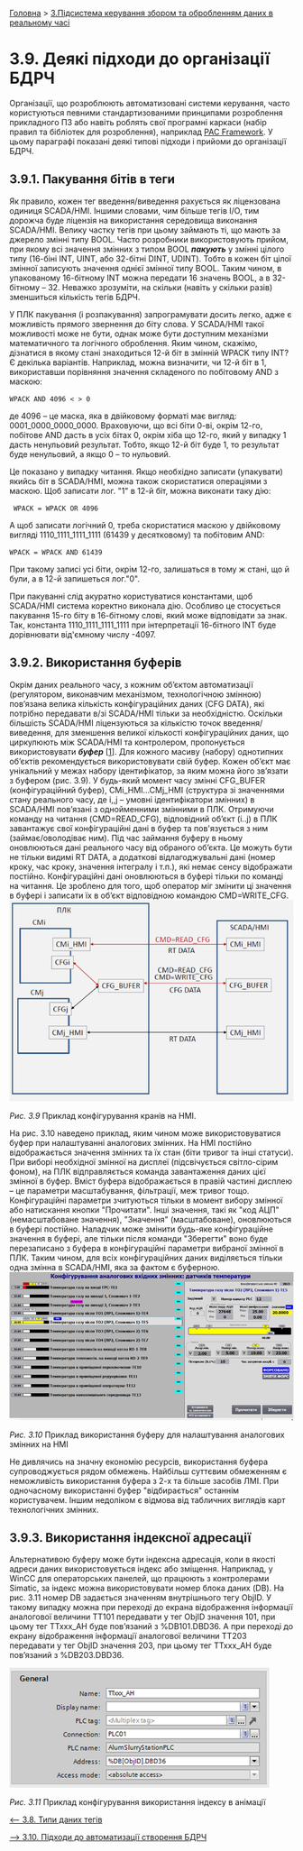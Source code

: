 [Головна](README.md) > [3.Підсистема керування збором та обробленням даних в реальному часі](3.md)

# 3.9. Деякі підходи до організації БДРЧ

Організації, що розроблюють автоматизовані системи керування, часто користуються певними стандартизованими принципами розроблення прикладного ПЗ або навіть роблять свої програмні каркаси (набір правил та бібліотек для розроблення), наприклад [PAC Framework](https://github.com/pupenasan/PACFramework). У цьому параграфі показані деякі типові підходи і прийоми до організації БДРЧ.   

## 3.9.1. Пакування бітів в теги

Як правило, кожен тег введення/виведення рахується як ліцензована одиниця SCADA/HMI. Іншими словами, чим більше тегів I/O, тим дорожча буде ліцензія на використання середовища виконання SCADA/HMI. Велику частку тегів при цьому займають ті, що мають за джерело змінні типу BOOL. Часто розробники використовують прийом, при якому всі значення змінних з типом BOOL ***пакують*** у змінні цілого типу (16-біні INT, UINT, або 32-бітні DINT, UDINT). Тобто в кожен біт цілої змінної записують значення однієї змінної типу BOOL. Таким чином, в упакованому 16-бітному INT можна передати 16 значень BOOL, а в 32-бітному – 32. Неважко зрозуміти, на скільки (навіть у скільки разів) зменшиться кількість тегів БДРЧ. 

У ПЛК пакування (і розпакування) запрограмувати досить легко, адже є можливість прямого звернення до біту слова. У SCADA/HMI такої можливості може не бути, однак може бути доступним механізми математичного та логічного оброблення. Яким чином, скажімо, дізнатися в якому стані знаходиться 12-й біт в змінній WPACK типу INT? Є декілька варіантів. Наприклад, можна визначити, чи 12-й біт в 1, використавши порівняння значення складеного по побітовому AND з маскою:

```
WPACK AND 4096 < > 0
```

де 4096 – це маска, яка в двійковому форматі має вигляд: 0001_0000_0000_0000. Враховуючи, що всі біти 0-ві, окрім 12-го, побітове AND дасть в усіх бітах 0, окрім хіба що 12-го, який у випадку 1 дасть ненульовий результат. Тобто, якщо 12-й біт буде 1, то результат буде ненульовий, а якщо 0 – то нульовий. 

 Це показано у випадку читання. Якщо необхідно записати (упакувати) якийсь біт в SCADA/HMI, можна також скористатися операціями з маскою. Щоб записати лог. "1" в 12-й біт, можна виконати таку дію:

```
 WPACK = WPACK OR 4096 
```

А щоб записати логічний 0, треба скористатися маскою у двійковому вигляді 1110_1111_1111_1111 (61439 у десятковому) та побітовим AND:

```
WPACK = WPACK AND 61439
```

При такому записі усі біти, окрім 12-го, залишаться в тому ж стані, що й були, а в 12-й запишеться лог."0". 

При пакуванні слід акуратно користуватися константами, щоб SCADA/HMI система коректно виконала дію. Особливо це стосується пакування 15-го біту в 16-бітному слові, який може відповідати за знак. Так, константа 1110_1111_1111_1111 при інтерпретації 16-бітного INT буде дорівнювати від'ємному числу -4097.   

## 3.9.2. Використання буферів

Окрім даних реального часу, з кожним об’єктом автоматизації (регулятором, виконавчим механізмом, технологічною змінною) пов’язана велика кількість конфігураційних даних (CFG DATA), які потрібно передавати в/зі SCADA/HMI тільки за необхідністю. Оскільки більшість SCADA/HMI ліцензуються за кількістю точок введення/виведення, для зменшення великої кількості конфігураційних даних, що циркулюють між SCADA/HMI та контролером, пропонується використовувати ***буфер*** [[1](https://github.com/pupenasan/PACFramework)]. Для кожного масиву (набору) однотипних об’єктів рекомендується використовувати свій буфер. Кожен об’єкт має унікальний у межах набору ідентифікатор, за яким можна його зв’язати з буфером (рис. 3.9). У будь-який момент часу змінні CFG_BUFER (конфігураційний буфер), CMi_HMI…CMj_HMI (структура зі значеннями стану реального часу, де i,,j – умовні ідентифікатори змінних) в SCADA/HMI пов’язані з однойменними змінними в ПЛК. Отримуючи команду на читання (CMD=READ_CFG), відповідний об’єкт (i..j) в ПЛК завантажує свої конфігураційні дані в буфер та пов'язується з ним (займає/оволодіває ним). Під час займання буферу в ньому оновлюються дані реального часу від обраного об’єкта. Це можуть бути не тільки видимі RT DATA, а додаткові відлагоджувальні дані (номер кроку, час кроку, значення інтегралу і т.п.), які немає сенсу відображати постійно. Конфігураційні дані оновлюються в буфері тільки по команді на читання. Це зроблено для того, щоб оператор міг змінити ці значення в буфері і записати їх в об’єкт відповідною командою CMD=WRITE_CFG.      
<a href="media3/3_9.png" target="_blank"><img src="media3/3_9.png"/></a>             

*Рис.* *3.9* Приклад конфігурування кранів на HMI.

На рис. 3.10 наведено приклад, яким чином може використовуватися буфер при налаштуванні аналогових змінних. На HMI постійно відображається значення змінних та їх стан (біти тривог та інші статуси). При виборі необхідної змінної на дисплеї (підсвічується світло-сірим фоном), на ПЛК відправляється команда завантаження даних цієї змінної в буфер. Вміст буфера відображається в правій частині дисплею – це параметри масштабування, фільтрації, меж тривог тощо. Конфігураційні параметри зчитуються тільки в момент вибору змінної або натискання кнопки "Прочитати". Інші значення, такі як "код АЦП" (немасштабоване значення), "Значення" (масштабоване), оновлюються в буфері постійно. Наладчик може змінити будь-яке конфігураційне значення в буфері, але тільки після команди "Зберегти" воно буде перезаписано з буфера в конфігураційні параметри вибраної змінної в ПЛК. Таким чином, для всіх конфігураційних даних виділяється тільки одна змінна в SCADA/HMI, яка за фактом є буферною.  
<a href="media3/3_10.png" target="_blank"><img src="media3/3_10.png"/></a> 

*Рис. 3.10* Приклад використання буферу для налаштування аналогових змінних на HMI

Не дивлячись на значну економію ресурсів, використання буфера супроводжується рядом обмежень. Найбільш суттєвим обмеженням є неможливість використання буфера з 2-х та більше засобів ЛМІ. При одночасному використанні буфер "відбирається" останнім користувачем. Іншим недоліком є відмова від табличних виглядів карт технологічних змінних. 

## 3.9.3. Використання індексної адресації 

Альтернативою буферу може бути індексна адресація, коли в якості адреси даних використовується індекс або зміщення. Наприклад, у WinCC для операторських панелей, що працюють з контролерами Simatic, за індекс можна використовувати номер блока даних (DB). На рис. 3.11 номер DB задається значенням внутрішнього тегу ObjID. У такому випадку можна при переході до екрана відображення інформації аналогової величини TT101 передавати у тег ObjID значення 101, при цьому тег TTxxx_AH буде пов’язаний з %DB101.DBD36. А при переході до екрану відображення інформації аналогової величини TT203 передавати у тег ObjID значення 203, при цьому тег TTxxx_AH буде пов’язаний з %DB203.DBD36.

 ![](media3/3_11.png)

*Рис. 3.11* Приклад конфігурування використання індексу в анімації

[<-- 3.8. Типи даних тегів](3_8.md)

[--> 3.10. Підходи до автоматизації створення БДРЧ](3_10.md)
